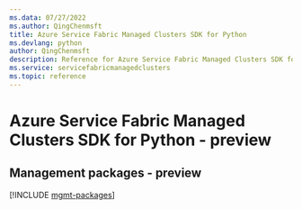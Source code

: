 ```yaml
---
ms.data: 07/27/2022
ms.author: QingChenmsft
title: Azure Service Fabric Managed Clusters SDK for Python
ms.devlang: python
author: QingChenmsft
description: Reference for Azure Service Fabric Managed Clusters SDK for Python
ms.service: servicefabricmanagedclusters
ms.topic: reference
---
```

# Azure Service Fabric Managed Clusters SDK for Python - preview

## Management packages - preview
[!INCLUDE [mgmt-packages](service-fabric-managed-clusters-mgmt-index.md)]